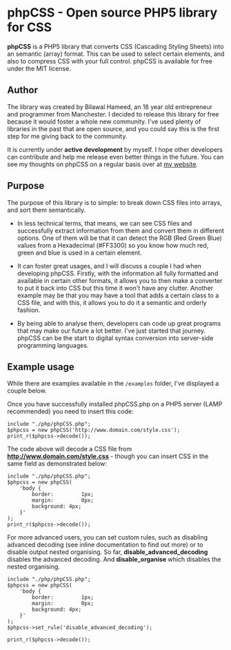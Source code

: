 phpCSS - Open source PHP5 library for CSS 
====================

**phpCSS** is a PHP5 library that converts CSS (Cascading Styling Sheets) into an semantic (array) format. This can be used to select certain elements, and also to compress CSS with your full control. phpCSS is available for free under the MIT license.

Author
---------------------
The library was created by Bilawal Hameed, an 18 year old entrepreneur and programmer from Manchester. I decided to release this library for free because it would foster a whole new community. I've used plenty of libraries in the past that are open source, and you could say this is the first step for me giving back to the community.

It is currently under __active development__ by myself. I hope other developers can contribute and help me release even better things in the future. You can see my thoughts on phpCSS on a regular basis over at [my website](http://www.bilawal.co.uk/).

Purpose
---------------------
The purpose of this library is to simple: to break down CSS files into arrays, and sort them semantically.

- In less technical terms, that means, we can see CSS files and successfully extract information from them and convert them in different options. One of them will be that it can detect the RGB (Red Green Blue) values from a Hexadecimal (#FF3300) so you know how much red, green and blue is used in a certain element.

- It can foster great usages, and I will discuss a couple I had when developing phpCSS. Firstly, with the information all fully formatted and available in certain other formats, it allows you to then make a converter to put it back into CSS but this time it won't have any clutter. Another example may be that you may have a tool that adds a certain class to a CSS file, and with this, it allows you to do it a semantic and orderly fashion.

- By being able to analyse them, developers can code up great programs that may make our future a lot better. I've just started that journey. phpCSS can be the start to digital syntax conversion into server-side programming languages.


Example usage
---------------------
While there are examples available in the `/examples` folder, I've displayed a couple below.

Once you have successfully installed phpCSS.php on a PHP5 server (LAMP recommended) you need to insert this code:

    include "./php/phpCSS.php";
    $phpcss = new phpCSS('http://www.domain.com/style.css');
    print_r($phpcss->decode());



The code above will decode a CSS file from **http://www.domain.com/style.css** - though you can insert CSS in the same field as demonstrated below:

    include "./php/phpCSS.php";
    $phpcss = new phpCSS(
    	'body {
    		border:			1px;
    		margin:			0px;
    		background:	4px;
    	}'
    );
    print_r($phpcss->decode());


For more advanced users, you can set custom rules, such as disabling advanced decoding (see inline documentation to find out more) or to disable output nested organising. So far, **disable_advanced_decoding** disables the advanced decoding. And **disable_organise** which disables the nested organising.

    include "./php/phpCSS.php";
    $phpcss = new phpCSS(
    	'body {
    		border:			1px;
    		margin:			0px;
    		background:	4px;
    	}'
    );
    $phpcss->set_rule('disable_advanced_decoding');
    
	print_r($phpcss->decode());